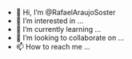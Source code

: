 - 👋 Hi, I’m @RafaelAraujoSoster
- 👀 I’m interested in ...
- 🌱 I’m currently learning ...
- 💞️ I’m looking to collaborate on ...
- 📫 How to reach me ...

<!---
RafaelAraujoSoster/RafaelAraujoSoster is a ✨ special ✨ repository because its `README.md` (this file) appears on your GitHub profile.
You can click the Preview link to take a look at your changes.
--->
